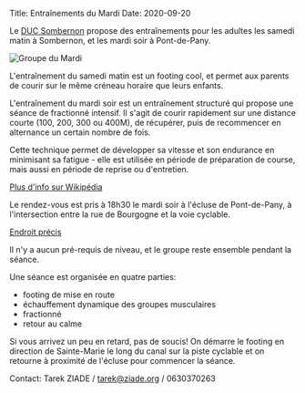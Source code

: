 Title: Entraînements du Mardi
Date: 2020-09-20

Le [DUC Sombernon](https://ducsombernon.cmonsite.fr) propose des entraînements
pour les adultes les samedi matin à Sombernon, et les mardi soir à
Pont-de-Pany.

![Groupe du Mardi](/images/mardi.png)

L'entraînement du samedi matin est un footing cool, et permet aux parents de
courir sur le même créneau horaire que leurs enfants.

L'entraînement du mardi soir est un entraînement structuré qui propose une séance
de fractionné intensif. Il s'agit de courir rapidement sur une distance courte
(100, 200, 300 ou 400M), de récupérer, puis de recommencer en alternance un
certain nombre de fois.

Cette technique permet de développer sa vitesse et son endurance en minimisant
sa fatigue - elle est utilisée en période de préparation de course, mais
aussi en période de reprise ou d'entretien.

[Plus d'info sur Wikipédia](https://fr.wikipedia.org/wiki/Entra%C3%AEnement_fractionn%C3%A9) 

Le rendez-vous est pris à 18h30 le mardi soir à l'écluse de Pont-de-Pany,
à l'intersection entre la rue de Bourgogne et la voie cyclable. 

[Endroit précis](https://goo.gl/maps/hfFYVNmRWCK138ya8)

Il n'y a aucun pré-requis de niveau, et le groupe reste ensemble pendant la séance.

Une séance est organisée en quatre parties:

- footing de mise en route
- échauffement dynamique des groupes musculaires
- fractionné
- retour au calme

Si vous arrivez un peu en retard, pas de soucis! On démarre le footing en
direction de Sainte-Marie le long du canal sur la piste cyclable et on retourne
à proximité de l'écluse pour commencer la séance. 

Contact: Tarek ZIADE / tarek@ziade.org / 0630370263
